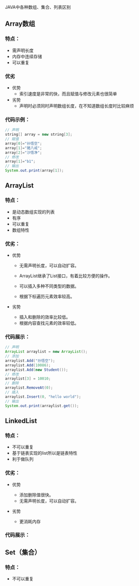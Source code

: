JAVA中各种数组、集合、列表区别



## Array数组

### 特点：

- 需声明长度
- 内存中连续存储
- 可以重复

### 优劣

* 优势
  * 索引速度是非常的快，而且赋值与修改元素也很简单
* 劣势
  * 声明时必须同时声明数组长度，在不知道数组长度时比较麻烦

### 代码示例：

```java
// 声明
string[] array = new string[3];
// 赋值
array[0]="孙悟空"; 
array[1]="猪八戒"; 
array[2]="沙悟净";
// 修改
array[1]="b1";
// 输出
System.out.print(array[1]);
```



## ArrayList

### 特点：

* 是动态数组实现的列表
* 有序
* 可以重复
* 数组特性

### 优劣：

* 优势
  * 无需声明长度，可以自动扩容。

  * ArrayList继承了List接口，有着比较方便的操作。

  * 可以插入多种不同类型的数据。

  * 根据下标遍历元素效率较高。

    

* 劣势
  * 插入和删除的效率比较低。
  * 根据内容查找元素的效率较低。

  

### 代码展示：

```java
// 声明
ArrayList arraylist = new ArrayList();
// 添加
arraylist.Add("孙悟空");
arraylist.Add(10086);
arraylist.Add(new Student());
// 修改
arraylist[3] = 10010;
// 删除
arraylist.RemoveAt(0);
// 插入
arraylist.Insert(0, "hello world");
// 输出
System.out.print(arraylist.get());
```



## LinkedList

### 特点：

- 不可以重复
- 基于链表实现的list所以是链表特性
- 利于做队列

### 优劣：

* 优势
  * 添加删除值很快。
  * 无需声明长度，可以自动扩容。

  

* 劣势

  * 更消耗内存

### 代码展示：



## Set（集合）

### 特点：

- 不可以重复



